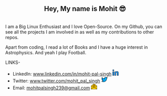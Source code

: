 <div align="center"><h2>Hey, My name is Mohit 😎</h2></div>
<br>
I am a Big Linux Enthusiast and I love Open-Source. On my Github, you can see all the projects I am involved in as well as my contributions to other repos.

Apart from coding, I read a lot of Books and I have a huge interest in Astrophysics. And yeah I play Football.

LINKS-
  - LinkedIn: www.linkedin.com/in/mohit-pal-singh  <img alt="Mohit's LinkedIn" width="19px" src="https://raw.githubusercontent.com/mohitpalsingh/mohitpalsingh/master/assets/linkedin.svg" />
  - Twitter: www.twitter.com/mohit_pal_singh  <img alt="Mohit's Twitter" width="19px" src="https://raw.githubusercontent.com/mohitpalsingh/mohitpalsingh/master/assets/twitter.svg" />
  - Email: mohitpalsingh239@gmail.com  <img alt="Mohit's Mail" width="19px" src="https://raw.githubusercontent.com/mohitpalsingh/mohitpalsingh/master/assets/email.svg" />
